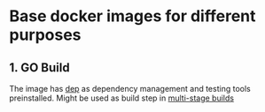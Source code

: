 # Base docker images for different purposes

## 1. GO Build

The image has [dep](https://golang.github.io/dep) as dependency management and testing tools preinstalled. Might be used as build step in [multi-stage builds](https://docs.docker.com/develop/develop-images/multistage-build)